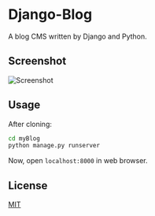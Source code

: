 
# Django-Blog

A blog CMS written by Django and Python.


## Screenshot

![Screenshot](https://user-images.githubusercontent.com/8419324/133164454-b8cc8bb4-ebe8-4221-b1e9-d8c6e10ceefa.png)

  
## Usage

After cloning:
```bash
cd myBlog
python manage.py runserver
```

Now, open `localhost:8000` in web browser.

  
## License

[MIT](https://choosealicense.com/licenses/mit/)

  